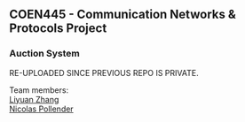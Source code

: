 ## COEN445 - Communication Networks &amp; Protocols Project
### Auction System

RE-UPLOADED SINCE PREVIOUS REPO IS PRIVATE.

Team members:   
[Liyuan Zhang](https://github.com/Swallow666)    
[Nicolas Pollender](https://github.com/npollender)
